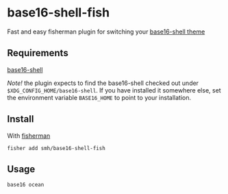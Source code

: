 # base16-shell-fish

Fast and easy fisherman plugin for switching your [base16-shell theme](https://github.com/chriskempson/base16-shell)

## Requirements

[base16-shell](https://github.com/chriskempson/base16-shell)

*Note!* the plugin expects to find the base16-shell checked out under
`$XDG_CONFIG_HOME/base16-shell`. If you have installed it somewhere else, set the
environment variable `BASE16_HOME` to point to your installation.

## Install

With [fisherman](https://github.com/fisherman/fisherman)

```fish
fisher add smh/base16-shell-fish
```

## Usage
```fish
base16 ocean
```

